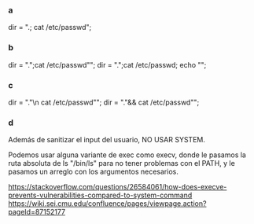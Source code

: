 ### a

dir = ".; cat /etc/passwd";

### b

dir = ".\";cat /etc/passwd\"";
dir = ".\";cat /etc/passwd; echo \"";

### c

dir = ".\"\n cat /etc/passwd\"";
dir = ".\"&& cat /etc/passwd\"";

### d

Además de sanitizar el input del usuario, NO USAR SYSTEM.

Podemos usar alguna variante de exec como execv, donde le pasamos la ruta absoluta de ls "/bin/ls" para no tener problemas con el PATH, y le pasamos un arreglo con los argumentos necesarios.

https://stackoverflow.com/questions/26584061/how-does-execve-prevents-vulnerabilities-compared-to-system-command
https://wiki.sei.cmu.edu/confluence/pages/viewpage.action?pageId=87152177